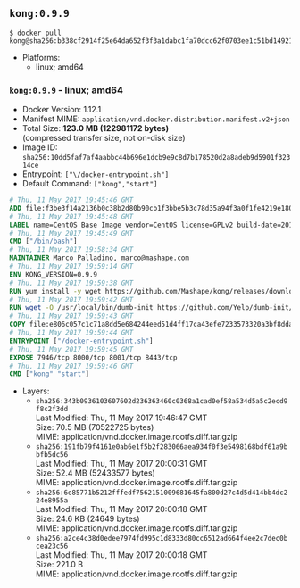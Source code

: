 ## `kong:0.9.9`

```console
$ docker pull kong@sha256:b338cf2914f25e64da652f3f3a1dabc1fa70dcc62f0703ee1c51bd14921aa704
```

-	Platforms:
	-	linux; amd64

### `kong:0.9.9` - linux; amd64

-	Docker Version: 1.12.1
-	Manifest MIME: `application/vnd.docker.distribution.manifest.v2+json`
-	Total Size: **123.0 MB (122981172 bytes)**  
	(compressed transfer size, not on-disk size)
-	Image ID: `sha256:10dd5faf7af4aabbc44b696e1dcb9e9c8d7b178520d2a8adeb9d5901f32314ce`
-	Entrypoint: `["\/docker-entrypoint.sh"]`
-	Default Command: `["kong","start"]`

```dockerfile
# Thu, 11 May 2017 19:45:46 GMT
ADD file:f3be3f14a2136b0c38b2d80b90cb1f3bbe5b3c78d35a94f3a0f1fe4219e1806f in / 
# Thu, 11 May 2017 19:45:48 GMT
LABEL name=CentOS Base Image vendor=CentOS license=GPLv2 build-date=20170510
# Thu, 11 May 2017 19:45:49 GMT
CMD ["/bin/bash"]
# Thu, 11 May 2017 19:58:34 GMT
MAINTAINER Marco Palladino, marco@mashape.com
# Thu, 11 May 2017 19:59:14 GMT
ENV KONG_VERSION=0.9.9
# Thu, 11 May 2017 19:59:38 GMT
RUN yum install -y wget https://github.com/Mashape/kong/releases/download/$KONG_VERSION/kong-$KONG_VERSION.el7.noarch.rpm &&     yum clean all
# Thu, 11 May 2017 19:59:42 GMT
RUN wget -O /usr/local/bin/dumb-init https://github.com/Yelp/dumb-init/releases/download/v1.1.3/dumb-init_1.1.3_amd64 &&     chmod +x /usr/local/bin/dumb-init
# Thu, 11 May 2017 19:59:43 GMT
COPY file:e806c057c1c71a8dd5e684244eed51d4ff17ca43efe7233573320a3bf8dda3a4 in /docker-entrypoint.sh 
# Thu, 11 May 2017 19:59:44 GMT
ENTRYPOINT ["/docker-entrypoint.sh"]
# Thu, 11 May 2017 19:59:45 GMT
EXPOSE 7946/tcp 8000/tcp 8001/tcp 8443/tcp
# Thu, 11 May 2017 19:59:46 GMT
CMD ["kong" "start"]
```

-	Layers:
	-	`sha256:343b0936103607602d236363460c0368a1cad0ef58a534d5a5c2ecd9f8c2f3dd`  
		Last Modified: Thu, 11 May 2017 19:46:47 GMT  
		Size: 70.5 MB (70522725 bytes)  
		MIME: application/vnd.docker.image.rootfs.diff.tar.gzip
	-	`sha256:191fb79f4161e0ab6e1f5b2f283066aea934f0f3e5498168bdf61a9bbfb5dc56`  
		Last Modified: Thu, 11 May 2017 20:00:31 GMT  
		Size: 52.4 MB (52433577 bytes)  
		MIME: application/vnd.docker.image.rootfs.diff.tar.gzip
	-	`sha256:6e85771b5212fffedf7562151009681645fa800d27c4d5d414bb4dc224e8955a`  
		Last Modified: Thu, 11 May 2017 20:00:18 GMT  
		Size: 24.6 KB (24649 bytes)  
		MIME: application/vnd.docker.image.rootfs.diff.tar.gzip
	-	`sha256:a2ce4c38d0edee7974fd995c1d8333d80cc6512ad664f4ee2c7dec0bcea23c56`  
		Last Modified: Thu, 11 May 2017 20:00:18 GMT  
		Size: 221.0 B  
		MIME: application/vnd.docker.image.rootfs.diff.tar.gzip
